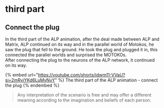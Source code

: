 # third part

## Connect the plug

In the third part of the ALP animation, after the deal made between ALP and Matrix, ALP continued on its way and in the parallel world of Motokos, he saw the plug that fell to the ground. He took the plug and plugged it in, this connected the parallel worlds and surprised the MOTOKOs.\
After connecting the plug to the neurons of the ALP network, it continued on its way.

{% embed url="https://youtube.com/shorts/jdwm11-VVaU?si=2mRviYKd6LuMvNvY" %}
The third part of the ALP animation - connect the plug
{% endembed %}

> Any interpretation of the scenario is free and may offer a different meaning according to the imagination and beliefs of each person.
